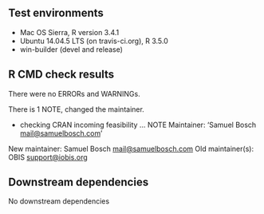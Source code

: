 ## Test environments
* Mac OS Sierra, R version 3.4.1
* Ubuntu 14.04.5 LTS (on travis-ci.org), R 3.5.0
* win-builder (devel and release)
 
## R CMD check results

There were no ERRORs and WARNINGs.

There is 1 NOTE, changed the maintainer.

* checking CRAN incoming feasibility ... NOTE
Maintainer: ‘Samuel Bosch <mail@samuelbosch.com>’

New maintainer:
  Samuel Bosch <mail@samuelbosch.com>
Old maintainer(s):
  OBIS <support@iobis.org>

## Downstream dependencies

No downstream dependencies
